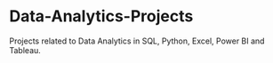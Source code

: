 # Data-Analytics-Projects
Projects related to Data Analytics in SQL, Python, Excel, Power BI and Tableau. 
